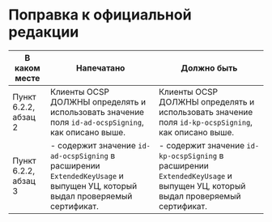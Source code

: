 ﻿# Поправка к официальной редакции

| В каком месте | Напечатано | Должно быть |
|---------------|------------|-------------|
| Пункт 6.2.2, абзац 2 | Клиенты OCSP ДОЛЖНЫ определять и использовать значение поля `id-ad-ocspSigning`, как описано выше. | Клиенты OCSP ДОЛЖНЫ определять и использовать значение поля `id-kp-ocspSigning`, как описано выше. |
| Пункт 6.2.2, абзац 3 | - содержит значение `id-ad-ocspSigning` в расширении `ExtendedKeyUsage` и выпущен УЦ, который выдал проверяемый сертификат. | - содержит значение `id-kp-ocspSigning` в расширении `ExtendedKeyUsage` и выпущен УЦ, который выдал проверяемый сертификат. |
